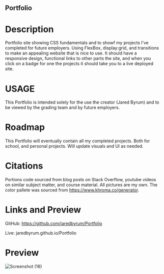 ## Portfolio
 # Description
 Portfolio site showing CSS fundamentals and to showf my projects I've completed for future employers. Using FlexBox, display:grid, and transitions to make an appealing website that is nice to use. It should have a responsive design, functional links to other parts the site, and when you click on a badge for one the projects it should take you to a live deployed site. 

 # USAGE 
 This Portfolio is intended solely for the use the creator (Jared Byrum) and to be viewed by the grading team and by future employers.

 # Roadmap
 This Portfolio will eventually contain all my completed projects. Both for school, and personal projects. Will update visuals and UI as needed.

 # Citations 
 Portions code sourced from blog posts on Stack Overflow, youtube videos on similar subject matter, and course material. All pictures are my own. 
 The color pallete was sourced from https://www.khroma.co/generator.

 # Links and Preview
 
 GitHub: https://github.com/jaredbyrum/Portfolio
 
 Live: jaredbyrum.github.io/Portfolio

 # Preview
 ![Screenshot (16)](https://github.com/jaredbyrum/Portfolio/assets/141647333/551b0194-5cd3-4b90-b69a-a0c218165414)



